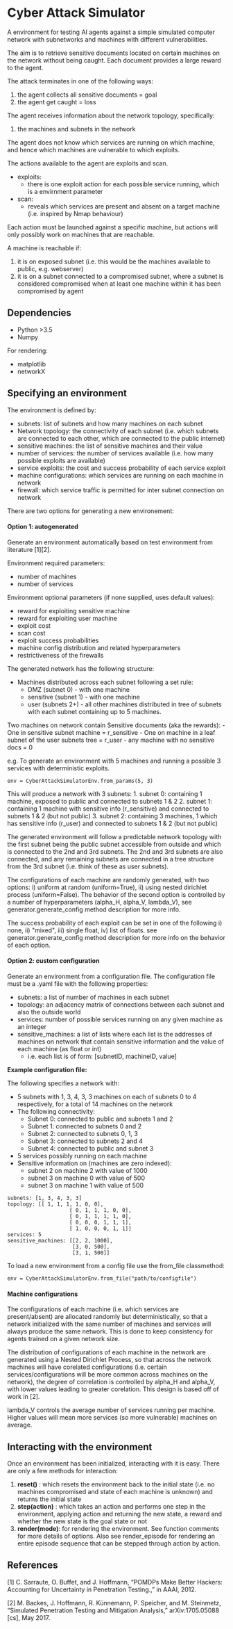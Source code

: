 # Cyber Attack Simulator

A environment for testing AI agents against a simple simulated computer network with subnetworks and machines with different vulnerabilities.

The aim is to retrieve sensitive documents located on certain machines on the network without being caught. Each document provides a large reward to the agent.

The attack terminates in one of the following ways:
1. the agent collects all sensitive documents = goal
2. the agent get caught = loss

The agent receives information about the network topology, specifically:
1. the machines and subnets in the network

The agent does not know which services are running on which machine, and hence which machines are vulnerable to which exploits.

The actions available to the agent are exploits and scan.
- exploits:
    - there is one exploit action for each possible service running, which is a envirnment parameter
- scan:
    - reveals which services are present and absent on a target machine (i.e. inspired by Nmap behaviour)

Each action must be launched against a specific machine, but actions will only possibly work on machines that are reachable.

A machine is reachable if:
1. it is on exposed subnet (i.e. this would be the machines available to public, e.g. webserver)
2. it is on a subnet connected to a compromised subnet, where a subnet is considered compromised when at least one machine within it has been compromised by agent

## Dependencies
- Python >3.5
- Numpy

For rendering:
- matplotlib
- networkX

## Specifying an environment

The environment is defined by:
- subnets: list of subnets and how many machines on each subnet
- Network topology: the connectivity of each subnet (i.e. which subnets are connected to each other, which are connected to the public internet)
- sensitive machines: the list of sensitive machines and their value
- number of services: the number of services available (i.e. how many possible exploits are available)
- service exploits: the cost and success probability of each service exploit
- machine configurations: which services are running on each machine in network
- firewall: which service traffic is permitted for inter subnet connection on network

There are two options for generating a new environement:

#### Option 1: autogenerated
Generate an environment automatically based on test environment from literature [1][2].

Environment required parameters:
- number of machines
- number of services

Environment optional parameters (if none supplied, uses default values):
- reward for exploiting sensitive machine
- reward for exploiting user machine
- exploit cost
- scan cost
- exploit success probabilities
- machine config distribution and related hyperparameters
- restrictiveness of the firewalls

The generated network has the following structure:
- Machines distributed across each subnet following a set rule:
    - DMZ (subnet 0) - with one machine
    - sensitive (subnet 1) - with one machine
    - user (subnets 2+) - all other machines distributed in tree of subnets with each subnet containing up to 5 machines.

Two machines on network contain Sensitive documents (aka the rewards):
    - One in sensitive subnet machine = r_sensitive
    - One on machine in a leaf subnet of the user subnets tree = r_user
    - any machine with no sensitive docs = 0

e.g. To generate an environment with 5 machines and running a possible 3 services with deterministic exploits.

```
env = CyberAttackSimulatorEnv.from_params(5, 3)
```

This will produce a network with 3 subnets:
    1. subnet 0: containing 1 machine, exposed to public and connected to subnets 1 & 2
    2. subnet 1: containing 1 machine with sensitive info (r_sensitive) and connected to subnets 1 & 2 (but not public)
    3. subnet 2: containing 3 machines, 1 which has sensitive info (r_user) and connected to subnets 1 & 2 (but not public)

The generated environment will follow a predictable network topology with the first subnet being the public subnet accessible from outside and which is connected to the 2nd and 3rd subnets. The 2nd and 3rd subnets are also connected, and any remaining subnets are connected in a tree structure from the 3rd subnet (i.e. think of these as user subnets).

The configurations of each machine are randomly generated, with two options: i) uniform at random (uniform=True), ii) using nested dirichlet process (uniform=False). The behavior of the second option is controlled by a number of hyperparameters (alpha_H, alpha_V, lambda_V), see generator.generate_config method description for more info.


The success probability of each exploit can be set in one of the following i) none, ii) "mixed", iii) single float, iv) list of floats. see generator.generate_config method description for more info on the behavior of each option.

#### Option 2: custom configuration
Generate an environment from a configuration file. The configuration file must be a .yaml file with the following properties:

- subnets: a list of number of machines in each subnet
- topology: an adjacency matrix of connections between each subnet and also the outside world
- services: number of possible services running on any given machine as an integer
- sensitive_machines: a list of lists where each list is the addresses of machines on network that contain sensitive information and the value of each machine (as float or int)
    - i.e. each list is of form: \[subnetID, machineID, value\]

**Example configuration file:**

The following specifies a network with:
- 5 subnets with 1, 3, 4, 3, 3 machines on each of subnets 0 to 4 respectively, for a total of 14 machines on the network
- The following connectivity:
    - Subnet 0: connected to public and subnets 1 and 2
    - Subnet 1: connected to subnets 0 and 2
    - Subnet 2: connected to subnets 0, 1, 3
    - Subnet 3: connected to subnets 2 and 4
    - Subnet 4: connected to public and subnet 3
- 5 services possibly running on each machine
- Sensitive information on (machines are zero indexed):
    - subnet 2 on machine 2 with value of 1000
    - subnet 3 on machine 0 with value of 500
    - subnet 3 on machine 1 with value of 500

```
subnets: [1, 3, 4, 3, 3]
topology: [[ 1, 1, 1, 1, 0, 0],
                    [ 0, 1, 1, 1, 0, 0],
                    [ 0, 1, 1, 1, 1, 0],
                    [ 0, 0, 0, 1, 1, 1],
                    [ 1, 0, 0, 0, 1, 1]]
services: 5
sensitive_machines: [[2, 2, 1000],
                     [3, 0, 500],
                     [3, 1, 500]]
```

To load a new environment from a config file use the from_file classmethod:
```
env = CyberAttackSimulatorEnv.from_file("path/to/configfile")
```

#### Machine configurations

The configurations of each machine (i.e. which services are present/absent) are allocated randomly but deterministically, so that a network initialized with the same number of machines and services will always produce the same network. This is done to keep consistency for agents trained on a given network size.

The distribution of configurations of each machine in the network are generated using a Nested Dirichlet Process, so that across the network machines will have corelated configurations (i.e. certain services/configurations will be more common across machines on the network), the degree of correlation is controlled by alpha_H and alpha_V, with lower values leading to greater corelation. This design is based off of work in [2].

lambda_V controls the average number of services running per machine. Higher values will mean more services (so more vulnerable) machines on average.


## Interacting with the environment

Once an environment has been initialized, interacting with it is easy. There are only a few methods for interaction:
1. **reset()** : which resets the environment back to the initial state (i.e. no machines compromised and state of each machine is unknown) and returns the initial state
2. **step(action)** : which takes an action and performs one step in the environment, applying action and returning the new state, a reward and whether the new state is the goal state or not
3. **render(mode)**: for rendering the environment. See function comments for more details of options. Also see render_episode for rendering an entire episode sequence that can be stepped through action by action.


## References

[1] C. Sarraute, O. Buffet, and J. Hoffmann, “POMDPs Make Better Hackers: Accounting for Uncertainty in Penetration Testing.,” in AAAI, 2012.

[2] M. Backes, J. Hoffmann, R. Künnemann, P. Speicher, and M. Steinmetz, “Simulated Penetration Testing and Mitigation Analysis,” arXiv:1705.05088 [cs], May 2017.
